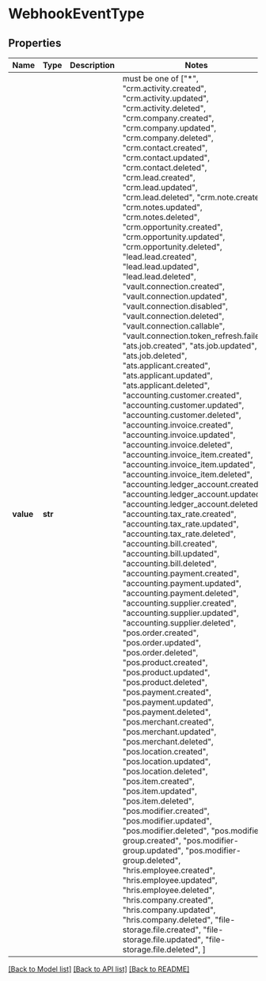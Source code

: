 # WebhookEventType


## Properties
Name | Type | Description | Notes
------------ | ------------- | ------------- | -------------
**value** | **str** |  |  must be one of ["*", "crm.activity.created", "crm.activity.updated", "crm.activity.deleted", "crm.company.created", "crm.company.updated", "crm.company.deleted", "crm.contact.created", "crm.contact.updated", "crm.contact.deleted", "crm.lead.created", "crm.lead.updated", "crm.lead.deleted", "crm.note.created", "crm.notes.updated", "crm.notes.deleted", "crm.opportunity.created", "crm.opportunity.updated", "crm.opportunity.deleted", "lead.lead.created", "lead.lead.updated", "lead.lead.deleted", "vault.connection.created", "vault.connection.updated", "vault.connection.disabled", "vault.connection.deleted", "vault.connection.callable", "vault.connection.token_refresh.failed", "ats.job.created", "ats.job.updated", "ats.job.deleted", "ats.applicant.created", "ats.applicant.updated", "ats.applicant.deleted", "accounting.customer.created", "accounting.customer.updated", "accounting.customer.deleted", "accounting.invoice.created", "accounting.invoice.updated", "accounting.invoice.deleted", "accounting.invoice_item.created", "accounting.invoice_item.updated", "accounting.invoice_item.deleted", "accounting.ledger_account.created", "accounting.ledger_account.updated", "accounting.ledger_account.deleted", "accounting.tax_rate.created", "accounting.tax_rate.updated", "accounting.tax_rate.deleted", "accounting.bill.created", "accounting.bill.updated", "accounting.bill.deleted", "accounting.payment.created", "accounting.payment.updated", "accounting.payment.deleted", "accounting.supplier.created", "accounting.supplier.updated", "accounting.supplier.deleted", "pos.order.created", "pos.order.updated", "pos.order.deleted", "pos.product.created", "pos.product.updated", "pos.product.deleted", "pos.payment.created", "pos.payment.updated", "pos.payment.deleted", "pos.merchant.created", "pos.merchant.updated", "pos.merchant.deleted", "pos.location.created", "pos.location.updated", "pos.location.deleted", "pos.item.created", "pos.item.updated", "pos.item.deleted", "pos.modifier.created", "pos.modifier.updated", "pos.modifier.deleted", "pos.modifier-group.created", "pos.modifier-group.updated", "pos.modifier-group.deleted", "hris.employee.created", "hris.employee.updated", "hris.employee.deleted", "hris.company.created", "hris.company.updated", "hris.company.deleted", "file-storage.file.created", "file-storage.file.updated", "file-storage.file.deleted", ]

[[Back to Model list]](../../README.md#documentation-for-models) [[Back to API list]](../../README.md#documentation-for-api-endpoints) [[Back to README]](../../README.md)


